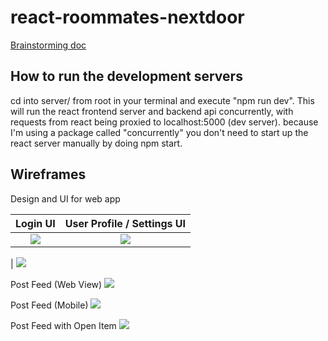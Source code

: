 # react-roommates-nextdoor

[Brainstorming doc](https://docs.google.com/document/d/1K3vOfS0cWp-fCUPLk7bPFyV6mG-FZxe4IdsRv_nAPJA/edit?usp=sharing)

## How to run the development servers

cd into server/ from root in your terminal and execute "npm run dev". This will run the react frontend server and backend api concurrently, with requests from react being proxied to localhost:5000 (dev server). because I'm using a package called "concurrently" you don't need to start up the react server manually by doing npm start.

## Wireframes

Design and UI for web app

|               Login UI               |      User Profile / Settings UI      |
| :----------------------------------: | :----------------------------------: |
| ![](https://i.imgur.com/LHZl3QB.png) | ![](https://i.imgur.com/be3M0uO.png) |

| ![](https://i.imgur.com/amQgdWh.png)

Post Feed (Web View)
![](https://imgur.com/ovRuLZM.png)

Post Feed (Mobile)
![](https://imgur.com/vnJLdFt.png)

Post Feed with Open Item
![](https://imgur.com/Ht1M3ER.png)
